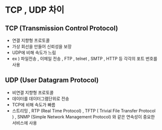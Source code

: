 # TCP , UDP 차이 

## TCP (Transmission Control Protocol)

- 연결 지향형 프로토콜 
- 가상 회선을 만들어 신뢰성을 보장
- UDP에 비해 속도가 느림 
- ex ) 파일전송 , 이메일 전송 , FTP , telnet , SMTP , HTTP 등 각각의 포트 번호를 사용 

## UDP (User Datagram Protocol)

- 비연결 지향형 프로토콜
- 데이터를 데이터그램단위로 전송
- TCP에 비해 속도가 빠름 
- 스트리밍 , RTP (Real Time Protocol) , TFTP ( Trivial File Transfer Protocol )  , SNMP (Simple Network Management Protocol) 와 같은 연속성이 중요한 서비스에 사용 
